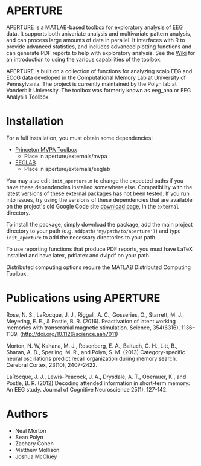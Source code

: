 # APERTURE

APERTURE is a MATLAB-based toolbox for exploratory analysis of EEG data. It supports both univariate analysis and multivariate pattern analysis, and can process large amounts of data in parallel. It interfaces with R to provide advanced statistics, and includes advanced plotting functions and can generate PDF reports to help with exploratory analysis. See the [Wiki](https://github.com/mortonne/aperture/wiki) for an introduction to using the various capabilities of the toolbox.

APERTURE is built on a collection of functions for analyzing scalp EEG and ECoG data developed in the Computational Memory Lab at University of Pennsylvania. The project is currently maintained by the Polyn lab at Vanderbilt University. The toolbox was formerly known as eeg_ana or EEG Analysis Toolbox.

# Installation

For a full installation, you must obtain some dependencies:

* [Princeton MVPA Toolbox](http://code.google.com/p/princeton-mvpa-toolbox/)
  * Place in aperture/externals/mvpa
* [EEGLAB](http://sccn.ucsd.edu/eeglab/)
  * Place in aperture/externals/eeglab

You may also edit `init_aperture.m` to change the expected paths if
you have these dependencies installed somewhere else. Compatibility
with the latest versions of these external packages has not been
tested. If you run into issues, try using the versions of these
dependencies that are available on the project's old Google Code site
[download page](https://code.google.com/p/eeg-analysis-toolbox/downloads/detail?name=eeg_ana_0.6.0.zip),
in the `external` directory.

To install the package, simply download the package, add the main
project directory to your path (e.g. `addpath('my/path/to/aperture')`)
and type `init_aperture` to add the necessary directories to your
path.

To use reporting functions that produce PDF reports, you must have LaTeX 
installed and have latex, pdflatex and dvipdf on your path.

Distributed computing options require the MATLAB Distributed Computing
 Toolbox.

# Publications using APERTURE

Rose, N. S., LaRocque, J. J., Riggall, A. C., Gosseries, O., Starrett, M. J., Meyering, E. E., & Postle, B. R. (2016). Reactivation of latent working memories with transcranial magnetic stimulation. Science, 354(6316), 1136–1139. (http://doi.org/10.1126/science.aah7011)

Morton, N. W, Kahana, M. J., Rosenberg, E. A., Baltuch, G. H., Litt, B., Sharan, A. D., Sperling, M. R., and Polyn, S. M. (2013) Category-specific neural oscillations predict recall organization during memory search. Cerebral Cortex, 23(10), 2407-2422.

LaRocque, J. J., Lewis-Peacock, J. A., Drysdale, A. T., Oberauer, K., and Postle, B. R. (2012) Decoding attended information in short-term memory: An EEG study. Journal of Cognitive Neuroscience 25(1), 127-142.

# Authors
* Neal Morton
* Sean Polyn
* Zachary Cohen
* Matthew Mollison
* Joshua McCluey
